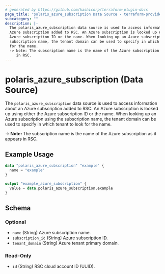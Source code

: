 ```yaml
---
# generated by https://github.com/hashicorp/terraform-plugin-docs
page_title: "polaris_azure_subscription Data Source - terraform-provider-polaris"
subcategory: ""
description: |-
  The polaris_azure_subscription data source is used to access information about an
  Azure subscription added to RSC. An Azure subscription is looked up using either the
  Azure subscription ID or the name. When looking up an Azure subscription using the
  subscription name, the tenant domain can be used to specify in which tenant to look
  for the name.
  -> Note: The subscription name is the name of the Azure subscription as it appears
     in RSC.
---
```


# polaris_azure_subscription (Data Source)

The `polaris_azure_subscription` data source is used to access information about an
Azure subscription added to RSC. An Azure subscription is looked up using either the
Azure subscription ID or the name. When looking up an Azure subscription using the
subscription name, the tenant domain can be used to specify in which tenant to look
for the name.

-> **Note:** The subscription name is the name of the Azure subscription as it appears
   in RSC.

## Example Usage

```terraform
data "polaris_azure_subscription" "example" {
  name = "example"
}

output "example_azure_subscription" {
  value = data.polaris_azure_subscription.example
}
```

<!-- schema generated by tfplugindocs -->
## Schema

### Optional

- `name` (String) Azure subscription name.
- `subscription_id` (String) Azure subscription ID.
- `tenant_domain` (String) Azure tenant primary domain.

### Read-Only

- `id` (String) RSC cloud account ID (UUID).
